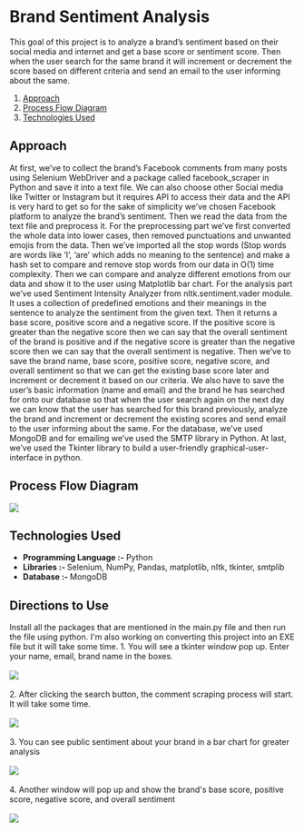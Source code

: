 <h1> Brand Sentiment Analysis </h1>
<p>This goal of this project is to analyze a brand’s sentiment based on their social media and internet and get a base score or sentiment score. Then when the user search for the same brand it will increment or decrement the score based on different criteria and send an email to the user informing about the same.</p>
<ol>
  <a href="#apporach"><li>Approach</li></a>
  <a href="#process_flow_diagram"><li>Process Flow Diagram</li></a>
  <a href="#technology_used"><li>Technologies Used</li></a>
</ol>

<h2 id="approach">Approach</h2>
<p>At first, we’ve to collect the brand’s Facebook comments from many posts using Selenium WebDriver and a package called facebook_scraper in Python and save it into a text file. We can also choose other Social media like Twitter or Instagram but it requires API to access their data and the API is very hard to get so for the sake of simplicity we’ve chosen Facebook platform to analyze the brand’s sentiment. Then we read the data from the text file and preprocess it. For the preprocessing part we’ve first converted the whole data into lower cases, then removed punctuations and unwanted emojis from the data. Then we’ve imported all the stop words (Stop words are words like ‘I’, ‘are’ which adds no meaning to the sentence) and make a hash set to compare and remove stop words from our data in O(1) time complexity. Then we can compare and analyze different emotions from our data and show it to the user using Matplotlib bar chart. For the analysis part we’ve used Sentiment Intensity Analyzer from nltk.sentiment.vader module. It uses a collection of predefined emotions and their meanings in the sentence to analyze the sentiment from the given text. Then it returns a base score, positive score and a negative score. If the positive score is greater than the negative score then we can say that the overall sentiment of the brand is positive and if the negative score is greater than the negative score then we can say that the overall sentiment is negative. Then we’ve to save the brand name, base score, positive score, negative score, and overall sentiment so that we can get the existing base score later and increment or decrement it based on our criteria. We also have to save the user’s basic information (name and email) and the brand he has searched for onto our database so that when  the user search again on the next day we can know that the user has searched for this brand previously, analyze the brand and increment or decrement the existing scores and send email to the user informing about the same. For the database, we’ve used MongoDB and for emailing we’ve used the SMTP library in Python. At last, we’ve used the Tkinter library to build a user-friendly graphical-user-interface in python. </p>
<h2 id="process_flow_diagram">Process Flow Diagram</h2>
<img src="https://www.shoppirate.com/blog/wp-content/uploads/2023/11/Brand-Sentiment-Analysis.png">
<h2 id="technology_used">Technologies Used</h2>
<ul>
<li><strong>Programming Language :-</strong> Python</li>
<li><strong>Libraries :- </strong>Selenium, NumPy, Pandas, matplotlib, nltk, tkinter, smtplib</li>
<li><strong>Database :- </strong>MongoDB</li>
</ul>
<h2>Directions to Use</h2>
<p>Install all the packages that are mentioned in the main.py file and then run the file using python. I'm also working on converting this project into an EXE file but it will take some time. 
1. You will see a tkinter window pop up. Enter your name, email, brand name in the boxes.
  <br></br>
<img src="https://www.shoppirate.com/blog/wp-content/uploads/2023/11/Search-Information-17-11-2023-16_18_18.png" />
<br></br>
2. After clicking the search button, the comment scraping process will start. It will take some time.
<br></br>
<img src="https://www.shoppirate.com/blog/wp-content/uploads/2023/11/facebook_comment_sentiment_analyzer-–-main.py-17-11-2023-16_21_24.png" />
<br></br>
3. You can see public sentiment about your brand in a bar chart for greater analysis
<br></br>
<img src="https://www.shoppirate.com/blog/wp-content/uploads/2023/11/Figure-1-17-11-2023-16_19_23.png" />
<br></br>
4. Another window will pop up and show the brand's base score, positive score, negative score, and overall sentiment
<br></br>
<img src="https://www.shoppirate.com/blog/wp-content/uploads/2023/11/Search-Information-17-11-2023-16_20_51.png" />
<br></br>
</p>
